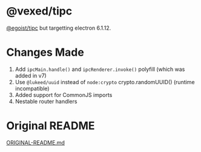 # @vexed/tipc

[@egoist/tipc](https://github.com/egoist/tipc) but targetting electron 6.1.12.

# Changes Made
1. Add `ipcMain.handle()` and `ipcRenderer.invoke()` polyfill (which was added in v7)
2. Use `@lukeed/uuid` instead of `node:crypto` crypto.randomUUID() (runtime incompatible)
3. Added support for CommonJS imports
4. Nestable router handlers

# Original README
[ORIGINAL-README.md](ORIGINAL-README.md)

